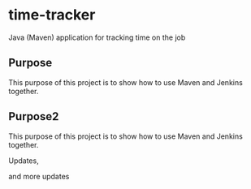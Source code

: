# time-tracker
Java (Maven) application for tracking time on the job

## Purpose

This purpose of this project is to show how to use Maven and Jenkins together.

## Purpose2

This purpose of this project is to show how to use Maven and Jenkins together.

Updates, 

and more updates
